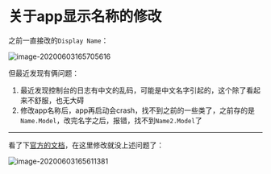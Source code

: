 # 关于app显示名称的修改



之前一直接改的`Display Name`：

![image-20200603165705616](https://tva1.sinaimg.cn/large/007S8ZIlly1gff7edsgvnj30y408l42u.jpg)	

但最近发现有俩问题：

1. 最近发现控制台的日志有中文的乱码，可能是中文名字引起的，这个除了看起来不舒服，也无大碍
2. 修改app名称后，app再启动会crash，找不到之前的一些类了，之前存的是`Name.Model`，改完名字之后，报错，找不到`Name2.Model`了

---

看了下[官方的文档](https://developer.apple.com/library/archive/qa/qa1823/_index.html)，在这里修改就没上述问题了：

![image-20200603165611381](https://tva1.sinaimg.cn/large/007S8ZIlly1gff7dg12dnj30sh0e9zt6.jpg)